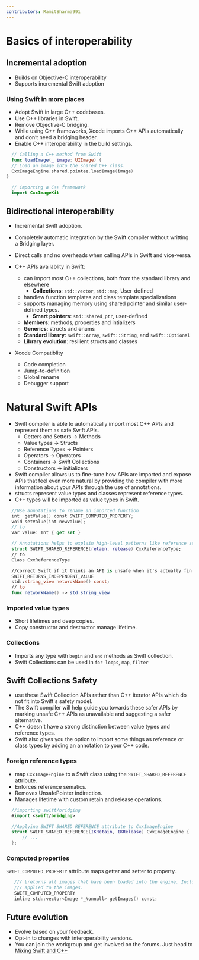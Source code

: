 ```yaml
---
contributors: RamitSharma991
---
```


# Basics of interoperability

## Incremental adoption

  * Builds on Objective-C interoperability
  * Supports incremental Swift adoption

### Using Swift in more places

   * Adopt Swift in large C++ codebases.
   * Use C++ libraries in Swift.
   * Remove Objective-C bridging. 
   * While using C++ frameworks, Xcode imports C++ APIs automatically and don’t need a bridging header.
   * Enable C++ interoperability in the build settings.

```swift
  // Calling a C++ method from Swift
  func loadImage(_ image: UIImage) {
  // Load an image into the shared C++ class.
  CxxImageEngine.shared.pointee.loadImage(image)
}

  // importing a C++ framework 
  import CxxImageKit
```

## Bidirectional interoperability

 * Incremental Swift adoption.
 * Completely automatic integration by the Swift compiler without writting a Bridging layer.
 * Direct calls and no overheads when calling APIs in Swift and vice-versa.
 * C++ APIs availablity in Swift:
    * can import most C++ collections, both from the standard library and elsewhere
        * **Collections**: `std::vector`, `std::map`, User-defined
    * handlew function templates and class template specializations
    * supports managing memory using shared pointer and similar user-defined types. 
        * **Smart pointers**: `std::shared_ptr`, user-defined
    * **Members**: methods, properties and intializers
    * **Generics**: structs and enums
    * **Standard library**: `swift::Array`, `swift::String`, and `swift::Optional`
    * **Library evolution**:  resilient structs and classes

* Xcode Compatiblity
    * Code completion
    * Jump-to-definition
    * Global rename
    * Debugger support

# Natural Swift APIs

* Swift compiler is able to automatically import most C++ APIs and represent them as safe Swift APIs.
    * Getters and Setters -> Methods
    * Value types -> Structs 
    * Reference Types -> Pointers 
    * Operators -> Operators 
    * Containers -> Swift Collections
    * Constructors -> initializers 
* Swift compiler allows us to fine-tune how APIs are imported and expose APIs that feel even more natural by providing the compiler with more information about your APIs through the use of annotations.
* structs represent value types and classes represent reference types.
* C++ types will be imported as value types in Swift.

```swift
  //Use annotations to rename an imported function
  int  getValue() const SWIFT_COMPUTED_PROPERTY;
  void setValue(int newValue);
  // to
  Var value: Int { get set }

  // Annotations helps to explain high-level patterns like reference semantics 
  struct SWIFT_SHARED_REFERENCE(retain, release) CxxReferenceType;
  // to 
  Class CxxReferenceType

  //correct Swift if it thinks an API is unsafe when it's actually fin
  SWIFT_RETURNS_INDEPENDENT_VALUE 
  std::string_view netwrokName() const;
  // to
  func networkName() -> std.string_view
```


### Imported value types

   * Short lifetimes and deep copies.
   * Copy constructor and destructor manage lifetime.

### Collections

   * Imports any type with `begin` and `end` methods as Swift collection.
   * Swift Collections can be used in `for-loops`, `map`, `filter` 

## Swift Collections Safety

   * use these Swift Collection APIs rather than C++ iterator APIs which do not fit into Swift's safety model.
   * The Swift compiler will help guide you towards these safer APIs by marking unsafe C++ APIs as unavailable and suggesting a safer alternative.
   * C++ doesn't have a strong distinction between value types and reference types.
   * Swift also gives you the option to import some things as reference or class types by adding an annotation to your C++ code.


### Foreign reference types

   * map `CxxImageEngine` to a Swift class using the `SWIFT_SHARED_REFERENCE` attribute.
   * Enforces reference sematics.
   * Removes UnsafePointer indirection.
   * Manages lifetime with custom retain and release operations.


```swift
  //importing swift/bridging
  #import <swift/bridging>

  //Applying SWIFT_SHARED_REFERENCE attribute to CxxImageEngine
  struct SWIFT_SHARED_REFERENCE(IKRetain, IKRelease) CxxImageEngine {
      // ...
  };
```
     
### Computed properties

  `SWIFT_COMPUTED_PROPERTY` attribute maps getter and setter to property.

```swift
   /// \returns all images that have been loaded into the engine. Includes any modifications that were
   /// applied to the images.
   SWIFT_COMPUTED_PROPERTY
   inline std::vector<Image *_Nonnull> getImages() const;
```

## Future evolution

  * Evolve based on your feedback.
  * Opt-in to changes with interoperability versions.
  * You can join the workgroup and get involved on the forums. Just head to [Mixing Swift and C++](https://www.swift.org/documentation/cxx-interop/) 
